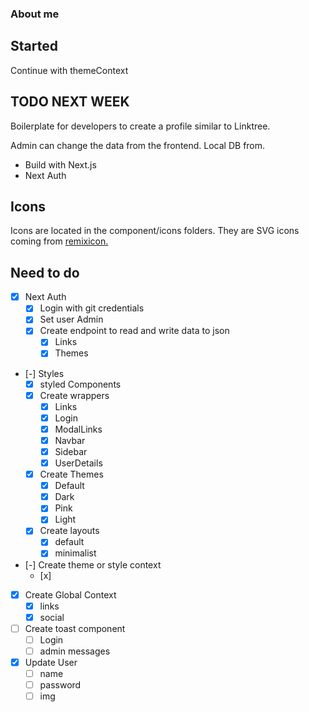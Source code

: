 ### About me

## Started

Continue with themeContext

## TODO NEXT WEEK

Boilerplate for developers to create a profile similar to Linktree.

Admin can change the data from the frontend. Local DB from.

- Build with Next.js
- Next Auth

## Icons

Icons are located in the component/icons folders. They are SVG icons coming from [remixicon.](https://remixicon.com/)

## Need to do

- [x] Next Auth
  - [x] Login with git credentials
  - [x] Set user Admin
  - [x] Create endpoint to read and write data to json
    - [x] Links
    - [x] Themes
- [-] Styles
  - [x] styled Components
  - [x] Create wrappers
    - [x] Links
    - [x] Login
    - [x] ModalLinks
    - [x] Navbar
    - [x] Sidebar
    - [x] UserDetails
  - [x] Create Themes
    - [x] Default
    - [x] Dark
    - [x] Pink
    - [x] Light
  - [x] Create layouts
    - [x] default
    - [x] minimalist
- [-] Create theme or style context
  - [x]
- [x] Create Global Context
  - [x] links
  - [x] social
- [ ] Create toast component
  - [ ] Login
  - [ ] admin messages
- [x] Update User
  - [ ] name
  - [ ] password
  - [ ] img
